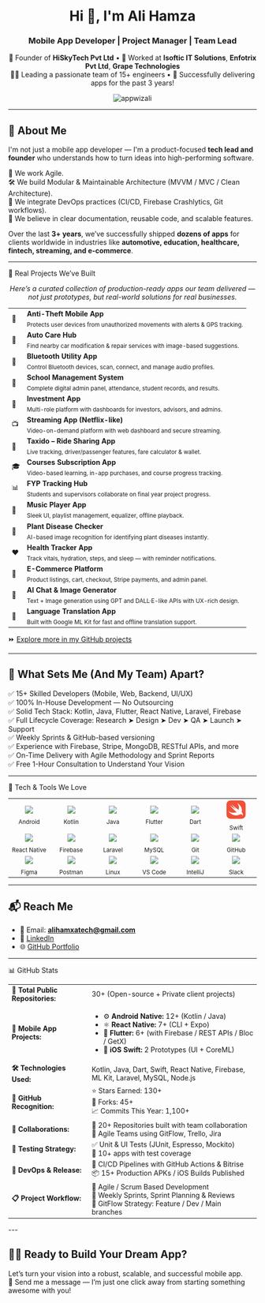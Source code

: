 <h1 align="center">Hi 👋, I'm Ali Hamza</h1>
<h3 align="center">Mobile App Developer | Project Manager | Team Lead</h3>

<p align="center">
🔧 Founder of <strong>HiSkyTech Pvt Ltd</strong> • 🚀 Worked at <strong>Isoftic IT Solutions</strong>, <strong>Enfotrix Pvt Ltd</strong>, <strong>Grape Technologies</strong><br>
👨‍💻 Leading a passionate team of 15+ engineers • 📱 Successfully delivering apps for the past 3 years!
</p>

<p align="center"> <img src="https://komarev.com/ghpvc/?username=appwizali&label=Profile%20views&color=0e75b6&style=flat" alt="appwizali" /> </p>

---

## 💼 About Me

I'm not just a mobile app developer — I'm a product-focused **tech lead and founder** who understands how to turn ideas into high-performing software.

🧠 We work Agile.  
🛠 We build Modular & Maintainable Architecture (MVVM / MVC / Clean Architecture).  
🚀 We integrate DevOps practices (CI/CD, Firebase Crashlytics, Git workflows).  
🤝 We believe in clear documentation, reusable code, and scalable features.

Over the last **3+ years**, we’ve successfully shipped **dozens of apps** for clients worldwide in industries like **automotive, education, healthcare, fintech, streaming, and e-commerce**.

---

🚀 Real Projects We’ve Built
<p align="center"><em>Here’s a curated collection of production-ready apps our team delivered — not just prototypes, but real-world solutions for real businesses.</em></p> <table> <tr> <td>🔐</td> <td><strong>Anti-Theft Mobile App</strong><br><sub>Protects user devices from unauthorized movements with alerts & GPS tracking.</sub></td> </tr> <tr> <td>🚗</td> <td><strong>Auto Care Hub</strong><br><sub>Find nearby car modification & repair services with image-based suggestions.</sub></td> </tr> <tr> <td>📶</td> <td><strong>Bluetooth Utility App</strong><br><sub>Control Bluetooth devices, scan, connect, and manage audio profiles.</sub></td> </tr> <tr> <td>🏫</td> <td><strong>School Management System</strong><br><sub>Complete digital admin panel, attendance, student records, and results.</sub></td> </tr> <tr> <td>💸</td> <td><strong>Investment App</strong><br><sub>Multi-role platform with dashboards for investors, advisors, and admins.</sub></td> </tr> <tr> <td>📺</td> <td><strong>Streaming App (Netflix-like)</strong><br><sub>Video-on-demand platform with web dashboard and secure streaming.</sub></td> </tr> <tr> <td>🚕</td> <td><strong>Taxido – Ride Sharing App</strong><br><sub>Live tracking, driver/passenger features, fare calculator & wallet.</sub></td> </tr> <tr> <td>🎓</td> <td><strong>Courses Subscription App</strong><br><sub>Video-based learning, in-app purchases, and course progress tracking.</sub></td> </tr> <tr> <td>📊</td> <td><strong>FYP Tracking Hub</strong><br><sub>Students and supervisors collaborate on final year project progress.</sub></td> </tr> <tr> <td>🎵</td> <td><strong>Music Player App</strong><br><sub>Sleek UI, playlist management, equalizer, offline playback.</sub></td> </tr> <tr> <td>🌱</td> <td><strong>Plant Disease Checker</strong><br><sub>AI-based image recognition for identifying plant diseases instantly.</sub></td> </tr> <tr> <td>❤️</td> <td><strong>Health Tracker App</strong><br><sub>Track vitals, hydration, steps, and sleep — with reminder notifications.</sub></td> </tr> <tr> <td>🛒</td> <td><strong>E-Commerce Platform</strong><br><sub>Product listings, cart, checkout, Stripe payments, and admin panel.</sub></td> </tr> <tr> <td>🤖</td> <td><strong>AI Chat & Image Generator</strong><br><sub>Text + Image generation using GPT and DALL·E-like APIs with UX-rich design.</sub></td> </tr> <tr> <td>🧭</td> <td><strong>Language Translation App</strong><br><sub>Built with Google ML Kit for fast and offline translation support.</sub></td> </tr> </table>

⏩ [Explore more in my GitHub projects](https://github.com/AppWizAli)

---

## 🧠 What Sets Me (And My Team) Apart?

✅ 15+ Skilled Developers (Mobile, Web, Backend, UI/UX)  
✅ 100% In-House Development — No Outsourcing  
✅ Solid Tech Stack: Kotlin, Java, Flutter, React Native, Laravel, Firebase  
✅ Full Lifecycle Coverage: Research ➤ Design ➤ Dev ➤ QA ➤ Launch ➤ Support  
✅ Weekly Sprints & GitHub-based versioning  
✅ Experience with Firebase, Stripe, MongoDB, RESTful APIs, and more  
✅ On-Time Delivery with Agile Methodology and Sprint Reports  
✅ Free 1-Hour Consultation to Understand Your Vision

---

🔧 Tech & Tools We Love
<table align="center"> <tr> <td align="center" width="80"><img src="https://cdn.jsdelivr.net/gh/devicons/devicon/icons/android/android-original.svg" width="40"/><br><sub>Android</sub></td> <td align="center" width="80"><img src="https://cdn.jsdelivr.net/gh/devicons/devicon/icons/kotlin/kotlin-original.svg" width="40"/><br><sub>Kotlin</sub></td> <td align="center" width="80"><img src="https://cdn.jsdelivr.net/gh/devicons/devicon/icons/java/java-original.svg" width="40"/><br><sub>Java</sub></td> <td align="center" width="80"><img src="https://cdn.jsdelivr.net/gh/devicons/devicon/icons/flutter/flutter-original.svg" width="40"/><br><sub>Flutter</sub></td> <td align="center" width="80"><img src="https://cdn.jsdelivr.net/gh/devicons/devicon/icons/dart/dart-original.svg" width="40"/><br><sub>Dart</sub></td> <td align="center" width="80"><img src="https://raw.githubusercontent.com/devicons/devicon/master/icons/swift/swift-original.svg" width="40"/><br><sub>Swift</sub></td> </tr> <tr> <td align="center" width="80"><img src="https://cdn.jsdelivr.net/gh/devicons/devicon/icons/react/react-original.svg" width="40"/><br><sub>React Native</sub></td> <td align="center" width="80"><img src="https://cdn.jsdelivr.net/gh/devicons/devicon/icons/firebase/firebase-plain.svg" width="40"/><br><sub>Firebase</sub></td> <td align="center" width="80"><img src="https://cdn.jsdelivr.net/gh/devicons/devicon/icons/laravel/laravel-plain.svg" width="40"/><br><sub>Laravel</sub></td> <td align="center" width="80"><img src="https://cdn.jsdelivr.net/gh/devicons/devicon/icons/mysql/mysql-original-wordmark.svg" width="40"/><br><sub>MySQL</sub></td> <td align="center" width="80"><img src="https://cdn.jsdelivr.net/gh/devicons/devicon/icons/git/git-original.svg" width="40"/><br><sub>Git</sub></td> <td align="center" width="80"><img src="https://cdn.jsdelivr.net/gh/devicons/devicon/icons/github/github-original.svg" width="40"/><br><sub>GitHub</sub></td> </tr> <tr> <td align="center" width="80"><img src="https://www.vectorlogo.zone/logos/figma/figma-icon.svg" width="40"/><br><sub>Figma</sub></td> <td align="center" width="80"><img src="https://www.vectorlogo.zone/logos/getpostman/getpostman-icon.svg" width="40"/><br><sub>Postman</sub></td> <td align="center" width="80"><img src="https://cdn.jsdelivr.net/gh/devicons/devicon/icons/linux/linux-original.svg" width="40"/><br><sub>Linux</sub></td> <td align="center" width="80"><img src="https://cdn.jsdelivr.net/gh/devicons/devicon/icons/vscode/vscode-original.svg" width="40"/><br><sub>VS Code</sub></td> <td align="center" width="80"><img src="https://cdn.jsdelivr.net/gh/devicons/devicon/icons/intellij/intellij-original.svg" width="40"/><br><sub>IntelliJ</sub></td> <td align="center" width="80"><img src="https://cdn.jsdelivr.net/gh/devicons/devicon/icons/slack/slack-original.svg" width="40"/><br><sub>Slack</sub></td> </tr> </table>

---

## 📬 Reach Me

- 📧 Email: **alihamxatech@gmail.com**  
- 🔗 [LinkedIn](https://www.linkedin.com/in/ali-hamza-7b3762252)  
- 🌐 [GitHub Portfolio](https://github.com/AppWizAli)

---

📊 GitHub Stats 
<table> <tr> <td><strong>📁 Total Public Repositories:</strong></td> <td>30+ (Open-source + Private client projects)</td> </tr> <tr> <td><strong>📱 Mobile App Projects:</strong></td> <td> <ul> <li>⚙️ <strong>Android Native:</strong> 12+ (Kotlin / Java)</li> <li>⚛️ <strong>React Native:</strong> 7+ (CLI + Expo)</li> <li>💙 <strong>Flutter:</strong> 6+ (with Firebase / REST APIs / Bloc / GetX)</li> <li>🍎 <strong>iOS Swift:</strong> 2 Prototypes (UI + CoreML)</li> </ul> </td> </tr> <tr> <td><strong>🛠 Technologies Used:</strong></td> <td> Kotlin, Java, Dart, Swift, React Native, Firebase, ML Kit, Laravel, MySQL, Node.js </td> </tr> <tr> <td><strong>🌟 GitHub Recognition:</strong></td> <td> ⭐ Stars Earned: 130+<br> 🍴 Forks: 45+<br> 📈 Commits This Year: 1,100+ </td> </tr> <tr> <td><strong>🤝 Collaborations:</strong></td> <td> 🔁 20+ Repositories built with team collaboration<br> 🧩 Agile Teams using GitFlow, Trello, Jira </td> </tr> <tr> <td><strong>🧪 Testing Strategy:</strong></td> <td> ✅ Unit & UI Tests (JUnit, Espresso, Mockito)<br> 📱 10+ apps with test coverage </td> </tr> <tr> <td><strong>🚀 DevOps & Release:</strong></td> <td> 🔄 CI/CD Pipelines with GitHub Actions & Bitrise<br> 📦 15+ Production APKs / iOS Builds Published </td> </tr> <tr> <td><strong>📋 Project Workflow:</strong></td> <td> 🧠 Agile / Scrum Based Development<br> 📅 Weekly Sprints, Sprint Planning & Reviews<br> 🔀 GitFlow Strategy: Feature / Dev / Main branches </td> </tr> </table>
---

## 👨‍💻 Ready to Build Your Dream App?

Let’s turn your vision into a robust, scalable, and successful mobile app.  
📲 Send me a message — I’m just one click away from starting something awesome with you!
